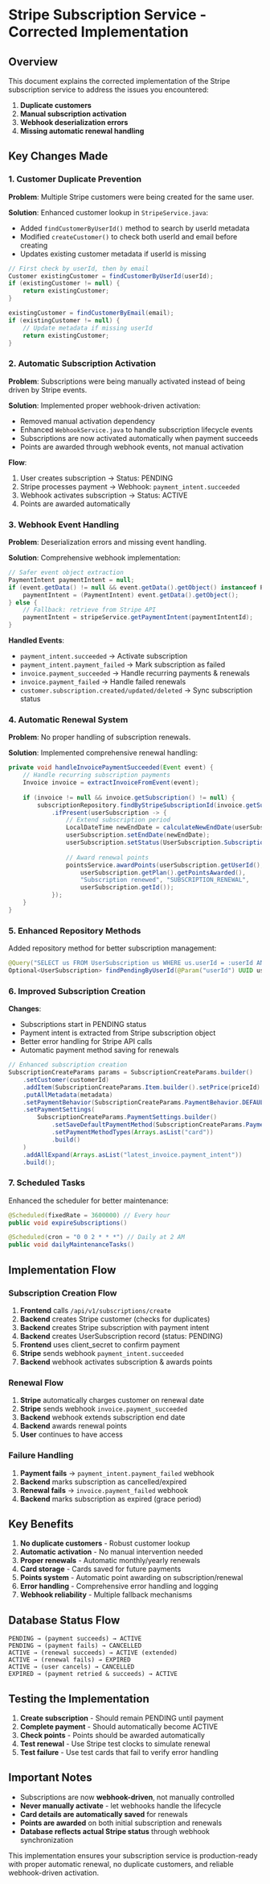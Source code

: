 # Stripe Subscription Service - Corrected Implementation

## Overview

This document explains the corrected implementation of the Stripe subscription service to address the issues you encountered:

1. **Duplicate customers**
2. **Manual subscription activation**
3. **Webhook deserialization errors**
4. **Missing automatic renewal handling**

## Key Changes Made

### 1. Customer Duplicate Prevention

**Problem**: Multiple Stripe customers were being created for the same user.

**Solution**: Enhanced customer lookup in `StripeService.java`:
- Added `findCustomerByUserId()` method to search by userId metadata
- Modified `createCustomer()` to check both userId and email before creating
- Updates existing customer metadata if userId is missing

```java
// First check by userId, then by email
Customer existingCustomer = findCustomerByUserId(userId);
if (existingCustomer != null) {
    return existingCustomer;
}

existingCustomer = findCustomerByEmail(email);
if (existingCustomer != null) {
    // Update metadata if missing userId
    return existingCustomer;
}
```

### 2. Automatic Subscription Activation

**Problem**: Subscriptions were being manually activated instead of being driven by Stripe events.

**Solution**: Implemented proper webhook-driven activation:
- Removed manual activation dependency
- Enhanced `WebhookService.java` to handle subscription lifecycle events
- Subscriptions are now activated automatically when payment succeeds
- Points are awarded through webhook events, not manual activation

**Flow**:
1. User creates subscription → Status: PENDING
2. Stripe processes payment → Webhook: `payment_intent.succeeded`
3. Webhook activates subscription → Status: ACTIVE
4. Points are awarded automatically

### 3. Webhook Event Handling

**Problem**: Deserialization errors and missing event handling.

**Solution**: Comprehensive webhook implementation:

```java
// Safer event object extraction
PaymentIntent paymentIntent = null;
if (event.getData() != null && event.getData().getObject() instanceof PaymentIntent) {
    paymentIntent = (PaymentIntent) event.getData().getObject();
} else {
    // Fallback: retrieve from Stripe API
    paymentIntent = stripeService.getPaymentIntent(paymentIntentId);
}
```

**Handled Events**:
- `payment_intent.succeeded` → Activate subscription
- `payment_intent.payment_failed` → Mark subscription as failed
- `invoice.payment_succeeded` → Handle recurring payments & renewals
- `invoice.payment_failed` → Handle failed renewals
- `customer.subscription.created/updated/deleted` → Sync subscription status

### 4. Automatic Renewal System

**Problem**: No proper handling of subscription renewals.

**Solution**: Implemented comprehensive renewal handling:

```java
private void handleInvoicePaymentSucceeded(Event event) {
    // Handle recurring subscription payments
    Invoice invoice = extractInvoiceFromEvent(event);
    
    if (invoice != null && invoice.getSubscription() != null) {
        subscriptionRepository.findByStripeSubscriptionId(invoice.getSubscription())
            .ifPresent(userSubscription -> {
                // Extend subscription period
                LocalDateTime newEndDate = calculateNewEndDate(userSubscription);
                userSubscription.setEndDate(newEndDate);
                userSubscription.setStatus(UserSubscription.SubscriptionStatus.ACTIVE);
                
                // Award renewal points
                pointsService.awardPoints(userSubscription.getUserId(), 
                    userSubscription.getPlan().getPointsAwarded(),
                    "Subscription renewed", "SUBSCRIPTION_RENEWAL", 
                    userSubscription.getId());
            });
    }
}
```

### 5. Enhanced Repository Methods

Added repository method for better subscription management:

```java
@Query("SELECT us FROM UserSubscription us WHERE us.userId = :userId AND us.status = 'PENDING'")
Optional<UserSubscription> findPendingByUserId(@Param("userId") UUID userId);
```

### 6. Improved Subscription Creation

**Changes**:
- Subscriptions start in PENDING status
- Payment intent is extracted from Stripe subscription object
- Better error handling for Stripe API calls
- Automatic payment method saving for renewals

```java
// Enhanced subscription creation
SubscriptionCreateParams params = SubscriptionCreateParams.builder()
    .setCustomer(customerId)
    .addItem(SubscriptionCreateParams.Item.builder().setPrice(priceId).build())
    .putAllMetadata(metadata)
    .setPaymentBehavior(SubscriptionCreateParams.PaymentBehavior.DEFAULT_INCOMPLETE)
    .setPaymentSettings(
        SubscriptionCreateParams.PaymentSettings.builder()
            .setSaveDefaultPaymentMethod(SubscriptionCreateParams.PaymentSettings.SaveDefaultPaymentMethod.ON_SUBSCRIPTION)
            .setPaymentMethodTypes(Arrays.asList("card"))
            .build()
    )
    .addAllExpand(Arrays.asList("latest_invoice.payment_intent"))
    .build();
```

### 7. Scheduled Tasks

Enhanced the scheduler for better maintenance:

```java
@Scheduled(fixedRate = 3600000) // Every hour
public void expireSubscriptions()

@Scheduled(cron = "0 0 2 * * *") // Daily at 2 AM
public void dailyMaintenanceTasks()
```

## Implementation Flow

### Subscription Creation Flow
1. **Frontend** calls `/api/v1/subscriptions/create`
2. **Backend** creates Stripe customer (checks for duplicates)
3. **Backend** creates Stripe subscription with payment intent
4. **Backend** creates UserSubscription record (status: PENDING)
5. **Frontend** uses client_secret to confirm payment
6. **Stripe** sends webhook `payment_intent.succeeded`
7. **Backend** webhook activates subscription & awards points

### Renewal Flow
1. **Stripe** automatically charges customer on renewal date
2. **Stripe** sends webhook `invoice.payment_succeeded`
3. **Backend** webhook extends subscription end date
4. **Backend** awards renewal points
5. **User** continues to have access

### Failure Handling
1. **Payment fails** → `payment_intent.payment_failed` webhook
2. **Backend** marks subscription as cancelled/expired
3. **Renewal fails** → `invoice.payment_failed` webhook
4. **Backend** marks subscription as expired (grace period)

## Key Benefits

1. **No duplicate customers** - Robust customer lookup
2. **Automatic activation** - No manual intervention needed
3. **Proper renewals** - Automatic monthly/yearly renewals
4. **Card storage** - Cards saved for future payments
5. **Points system** - Automatic point awarding on subscription/renewal
6. **Error handling** - Comprehensive error handling and logging
7. **Webhook reliability** - Multiple fallback mechanisms

## Database Status Flow

```
PENDING → (payment succeeds) → ACTIVE
PENDING → (payment fails) → CANCELLED
ACTIVE → (renewal succeeds) → ACTIVE (extended)
ACTIVE → (renewal fails) → EXPIRED
ACTIVE → (user cancels) → CANCELLED
EXPIRED → (payment retried & succeeds) → ACTIVE
```

## Testing the Implementation

1. **Create subscription** - Should remain PENDING until payment
2. **Complete payment** - Should automatically become ACTIVE
3. **Check points** - Points should be awarded automatically
4. **Test renewal** - Use Stripe test clocks to simulate renewal
5. **Test failure** - Use test cards that fail to verify error handling

## Important Notes

- Subscriptions are now **webhook-driven**, not manually controlled
- **Never manually activate** - let webhooks handle the lifecycle
- **Card details are automatically saved** for renewals
- **Points are awarded** on both initial subscription and renewals
- **Database reflects actual Stripe status** through webhook synchronization

This implementation ensures your subscription service is production-ready with proper automatic renewal, no duplicate customers, and reliable webhook-driven activation.

